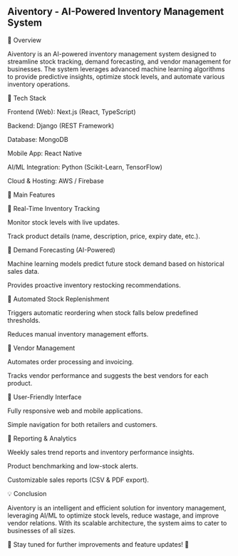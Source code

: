 ## Aiventory - AI-Powered Inventory Management System

📌 Overview

Aiventory is an AI-powered inventory management system designed to streamline stock tracking, demand forecasting, and vendor management for businesses. The system leverages advanced machine learning algorithms to provide predictive insights, optimize stock levels, and automate various inventory operations.

🚀 Tech Stack

Frontend (Web): Next.js (React, TypeScript)

Backend: Django (REST Framework)

Database: MongoDB

Mobile App: React Native

AI/ML Integration: Python (Scikit-Learn, TensorFlow)

Cloud & Hosting: AWS / Firebase

🎯 Main Features

🔹 Real-Time Inventory Tracking

Monitor stock levels with live updates.

Track product details (name, description, price, expiry date, etc.).

🔹 Demand Forecasting (AI-Powered)

Machine learning models predict future stock demand based on historical sales data.

Provides proactive inventory restocking recommendations.

🔹 Automated Stock Replenishment

Triggers automatic reordering when stock falls below predefined thresholds.

Reduces manual inventory management efforts.

🔹 Vendor Management

Automates order processing and invoicing.

Tracks vendor performance and suggests the best vendors for each product.

🔹 User-Friendly Interface

Fully responsive web and mobile applications.

Simple navigation for both retailers and customers.

🔹 Reporting & Analytics

Weekly sales trend reports and inventory performance insights.

Product benchmarking and low-stock alerts.

Customizable sales reports (CSV & PDF export).

💡 Conclusion

Aiventory is an intelligent and efficient solution for inventory management, leveraging AI/ML to optimize stock levels, reduce wastage, and improve vendor relations. With its scalable architecture, the system aims to cater to businesses of all sizes.

📌 Stay tuned for further improvements and feature updates! 🚀
